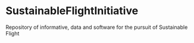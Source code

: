 # SustainableFlightInitiative
Repository of informative, data and software for the pursuit of Sustainable Flight
